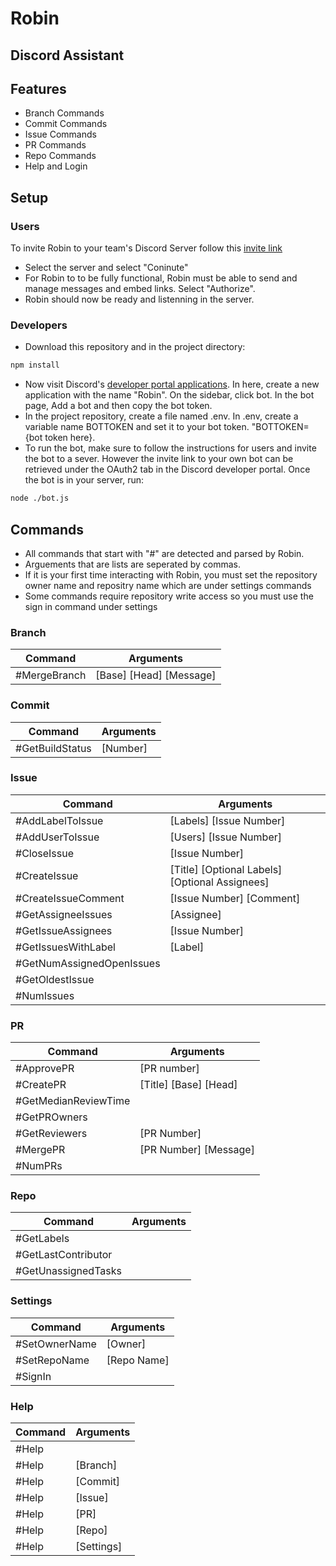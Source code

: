 # Robin
## Discord Assistant

## Features

- Branch Commands
- Commit Commands
- Issue Commands
- PR Commands
- Repo Commands
- Help and Login

## Setup

### Users
To invite Robin to your team's Discord Server follow this [invite link](https://discord.com/api/oauth2/authorize?client_id=800926894282637344&permissions=92160&scope=bot)
- Select the server and select "Coninute"
- For Robin to to be fully functional, Robin must be able to send and manage messages and embed links. Select "Authorize".
- Robin should now be ready and listenning in the server.

### Developers 
- Download this repository and in the project directory:
```sh
npm install
```
- Now visit Discord's [developer portal applications](https://discord.com/developers/applications). In here, create a new application with the name "Robin". On the sidebar, click bot. In the bot page, Add a bot and then copy the bot token.
- In the project repository, create a file named .env. In .env, create a variable name BOTTOKEN and set it to your bot token. "BOTTOKEN={bot token here}.
- To run the bot, make sure to follow the instructions for users and invite the bot to a sever. However the invite link to your own bot can be retrieved under the OAuth2 tab in the Discord developer portal. Once the bot is in your server, run:
```sh
node ./bot.js
```

## Commands

- All commands that start with "#" are detected and parsed by Robin.
- Arguements that are lists are seperated by commas.
- If it is your first time interacting with Robin, you must set the repository owner name and repositry name which are under settings commands
- Some commands require repository write access so you must use the sign in command under settings

### Branch
|  Command | Arguments |
| ------ | ------ |
| #MergeBranch | [Base] [Head] [Message] |

### Commit
|  Command | Arguments |
| ------ | ------ |
| #GetBuildStatus | [Number] |

### Issue
|  Command | Arguments |
| ------ | ------ |
| #AddLabelToIssue | [Labels] [Issue Number] |
| #AddUserToIssue | [Users] [Issue Number] |
| #CloseIssue | [Issue Number] |
| #CreateIssue | [Title] [Optional Labels] [Optional Assignees] |
| #CreateIssueComment | [Issue Number] [Comment] |
| #GetAssigneeIssues | [Assignee] |
| #GetIssueAssignees | [Issue Number] |
| #GetIssuesWithLabel | [Label] |
| #GetNumAssignedOpenIssues |  |
| #GetOldestIssue | |
| #NumIssues | |

### PR
| Command | Arguments |
| ------ | ------ |
| #ApprovePR | [PR number] |
| #CreatePR | [Title] [Base] [Head] |
| #GetMedianReviewTime | |
| #GetPROwners |  |
| #GetReviewers | [PR Number] |
| #MergePR | [PR Number] [Message] |
| #NumPRs |  |

### Repo
| Command | Arguments |
| ------ | ------ |
| #GetLabels |  |
| #GetLastContributor |  |
| #GetUnassignedTasks | |

### Settings
| Command | Arguments |
| ------ | ------ |
| #SetOwnerName | [Owner] |
| #SetRepoName | [Repo Name]  |
| #SignIn | |

### Help
| Command | Arguments |
| ------ | ------ |
| #Help |  |
| #Help | [Branch] |
| #Help | [Commit] |
| #Help | [Issue] |
| #Help | [PR] |
| #Help | [Repo] |
| #Help | [Settings] |
